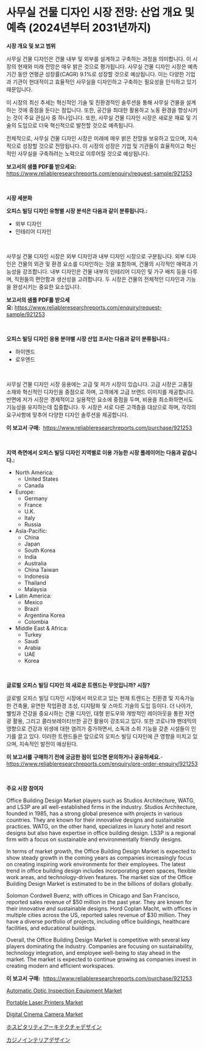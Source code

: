 <p><h1>사무실 건물 디자인 시장 전망: 산업 개요 및 예측 (2024년부터 2031년까지)</h1></p><p><strong>시장 개요 및 보고 범위</strong></p>
<p><p>사무실 건물 디자인은 건물 내부 및 외부를 설계하고 구축하는 과정을 의미합니다. 이 시장의 현재와 미래 전망은 매우 밝은 것으로 평가됩니다. 사무실 건물 디자인 시장은 예측 기간 동안 연평균 성장률(CAGR) 9.1%로 성장할 것으로 예상됩니다. 이는 다양한 기업과 기관이 현대적이고 효율적인 사무실을 디자인하고 구축하는 필요성을 인식하고 있기 때문입니다.</p><p>이 시장의 최신 추세는 혁신적인 기술 및 친환경적인 솔루션을 통해 사무실 건물을 설계하는 것에 중점을 둔다는 점입니다. 또한, 공간을 최대한 활용하고 노동 환경을 향상시키는 것이 주요 관심사 중 하나입니다. 또한, 사무실 건물 디자인 시장은 새로운 재료 및 기술의 도입으로 더욱 혁신적으로 발전할 것으로 예측됩니다.</p><p>전체적으로, 사무실 건물 디자인 시장은 미래에 매우 밝은 전망을 보유하고 있으며, 지속적으로 성장할 것으로 전망됩니다. 이 시장의 성장은 기업 및 기관들이 효율적이고 혁신적인 사무실을 구축하려는 노력으로 이루어질 것으로 예상됩니다.</p></p>
<p><strong>보고서의 샘플 PDF를 받으세요:</strong> <a href="https://www.reliableresearchreports.com/enquiry/request-sample/921253">https://www.reliableresearchreports.com/enquiry/request-sample/921253</a></p>
<p>&nbsp;</p>
<p><strong>시장 세분화</strong></p>
<p><strong>오피스 빌딩 디자인 유형별 시장 분석은 다음과 같이 분류됩니다.:</strong></p>
<p><ul><li>외부 디자인</li><li>인테리어 디자인</li></ul></p>
<p>&nbsp;</p>
<p><p>사무실 건물 디자인 시장은 외부 디자인과 내부 디자인 시장으로 구분됩니다. 외부 디자인은 건물의 외관 및 환경 요소를 디자인하는 것을 포함하며, 건물의 시각적인 매력과 기능성을 강조합니다. 내부 디자인은 건물 내부의 인테리어 디자인 및 가구 배치 등을 다루며, 직원들의 편안함과 생산성을 고려합니다. 두 시장은 건물의 전체적인 디자인과 기능을 완성시키는 중요한 요소입니다.</p></p>
<p><strong>보고서의 샘플 PDF를 받으세요:</strong>&nbsp;<a href="https://www.reliableresearchreports.com/enquiry/request-sample/921253">https://www.reliableresearchreports.com/enquiry/request-sample/921253</a></p>
<p>&nbsp;</p>
<p><strong> 오피스 빌딩 디자인 응용 분야별 시장 산업 조사는 다음과 같이 분류됩니다.:</strong></p>
<p><ul><li>하이엔드</li><li>로우엔드</li></ul></p>
<p>&nbsp;</p>
<p><p>사무실 건물 디자인 시장 응용에는 고급 및 저가 시장이 있습니다. 고급 시장은 고품질 소재와 혁신적인 디자인을 중점으로 하며, 고객에게 고급 브랜드 이미지를 제공합니다. 반면에 저가 시장은 경제적이고 실용적인 요소에 중점을 두며, 비용을 최소화하면서도 기능성을 유지하는데 집중합니다. 두 시장은 서로 다른 고객층을 대상으로 하며, 각각의 요구사항에 맞추어 다양한 디자인 솔루션을 제공합니다.</p></p>
<p><strong>이 보고서 구매:</strong>&nbsp; <a href="https://www.reliableresearchreports.com/purchase/921253">https://www.reliableresearchreports.com/purchase/921253</a></p>
<p>&nbsp;</p>
<p><strong>지역 측면에서 오피스 빌딩 디자인 지역별로 이용 가능한 시장 플레이어는 다음과 같습니다.:</strong></p>
<p><ul>
    <li>
        North America:
        <ul>
            <li>United States</li>
            <li>Canada</li>
        </ul>
    </li>
    <li>
        Europe:
        <ul>
            <li>Germany</li>
            <li>France</li>
            <li>U.K.</li>
            <li>Italy</li>
            <li>Russia</li>
        </ul>
    </li>
    <li>
        Asia-Pacific:
        <ul>
            <li>China</li>
            <li>Japan</li>
            <li>South Korea</li>
            <li>India</li>
            <li>Australia</li>
            <li>China Taiwan</li>
            <li>Indonesia</li>
            <li>Thailand</li>
            <li>Malaysia</li>
        </ul>
    </li>
    <li>
        Latin America:
        <ul>
            <li>Mexico</li>
            <li>Brazil</li>
            <li>Argentina Korea</li>
            <li>Colombia</li>
        </ul>
    </li>
    <li>
        Middle East & Africa:
        <ul>
            <li>Turkey</li>
            <li>Saudi</li>
            <li>Arabia</li>
            <li>UAE</li>
            <li>Korea</li>
        </ul>
    </li>
    </ul></p>
<p>&nbsp;</p>
<p><strong>글로벌 오피스 빌딩 디자인 의 새로운 트렌드는 무엇입니까? 시장?</strong></p>
<p><p>글로벌 오피스 빌딩 디자인 시장에서 떠오르고 있는 현재 트렌드는 친환경 및 지속가능한 건축물, 유연한 작업환경 조성, 디지턈화 및 스마트 기술의 도입 등이다. 더 나아가, 웰빙과 건강을 중요시하는 건물 디자인, 대형 윈도우와 개방적인 레이아웃을 통한 자연광 활용, 그리고 콜라보레이티브한 공간 활용이 강조되고 있다. 또한 코로나19 팬데믹의 영향으로 건강과 위생에 대한 염려가 증가하면서, 소독과 소취 기능을 갖춘 시설들이 인기를 끌고 있다. 이러한 트렌드들은 앞으로의 오피스 빌딩 디자인에 큰 영향을 미치고 있으며, 지속적인 발전이 예상된다.</p></p>
<p><strong>이 보고서를 구매하기 전에 궁금한 점이 있으면 문의하거나 공유하세요.</strong>- <a href="https://www.reliableresearchreports.com/enquiry/pre-order-enquiry/921253">https://www.reliableresearchreports.com/enquiry/pre-order-enquiry/921253</a></p>
<p>&nbsp;</p>
<p><strong>주요 시장 참여자</strong></p>
<p><p>Office Building Design Market players such as Studios Architecture, WATG, and LS3P are all well-established firms in the industry. Studios Architecture, founded in 1985, has a strong global presence with projects in various countries. They are known for their innovative designs and sustainable practices. WATG, on the other hand, specializes in luxury hotel and resort designs but also have expertise in office building design. LS3P is a regional firm with a focus on sustainable and environmentally friendly designs.</p><p>In terms of market growth, the Office Building Design Market is expected to show steady growth in the coming years as companies increasingly focus on creating inspiring work environments for their employees. The latest trend in office building design includes incorporating green spaces, flexible work areas, and technology-driven features. The market size of the Office Building Design Market is estimated to be in the billions of dollars globally.</p><p>Solomon Cordwell Buenz, with offices in Chicago and San Francisco, reported sales revenue of $50 million in the past year. They are known for their innovative and sustainable designs. Hord Coplan Macht, with offices in multiple cities across the US, reported sales revenue of $30 million. They have a diverse portfolio of projects, including office buildings, healthcare facilities, and educational buildings.</p><p>Overall, the Office Building Design Market is competitive with several key players dominating the industry. Companies are focusing on sustainability, technology integration, and employee well-being to stay ahead in the market. The market is expected to continue growing as companies invest in creating modern and efficient workspaces.</p></p>
<p><strong>이 보고서 구매:</strong>&nbsp;&nbsp;<a href="https://www.reliableresearchreports.com/purchase/921253">https://www.reliableresearchreports.com/purchase/921253</a></p>
<p><p><a href="https://issuu.com/reportprime-2/docs/automatic-optic-inspection-equipment-market-size-2">Automatic Optic Inspection Equipment Market</a></p><p><a href="https://github.com/jodemen/Market-Research-Report-List-1/blob/main/portable-laser-printers-market.md">Portable Laser Printers Market</a></p><p><a href="https://github.com/Sarissaschmalingtr6fz2739/Market-Research-Report-List-1/blob/main/digital-cinema-camera-market.md">Digital Cinema Camera Market</a></p><p><a href="https://github.com/lababdou/Market-Research-Report-List-2/blob/main/7607773182080.md">ホスピタリティアーキテクチャデザイン</a></p><p><a href="https://github.com/mohamedbakry57/Market-Research-Report-List-2/blob/main/8111619182079.md">カジノインテリアデザイン</a></p></p>
